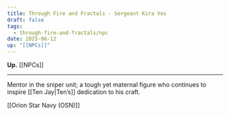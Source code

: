 ```yaml
---
title: Through Fire and Fractals - Sergeant Kira Vos
draft: false
tags:
  - through-fire-and-fractals/npc
date: 2025-06-12
up: "[[NPCs]]"
---
```

**Up.** [[NPCs]]

---

Mentor in the sniper unit; a tough yet maternal figure who continues to inspire [[Ten Jay|Ten’s]] dedication to his craft.

[[Orion Star Navy (OSN)]]